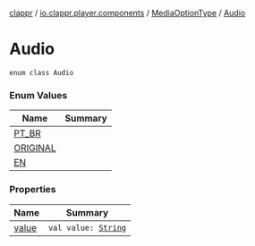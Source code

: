 [clappr](../../../index.md) / [io.clappr.player.components](../../index.md) / [MediaOptionType](../index.md) / [Audio](./index.md)

# Audio

`enum class Audio`

### Enum Values

| Name | Summary |
|---|---|
| [PT_BR](-p-t_-b-r.md) |  |
| [ORIGINAL](-o-r-i-g-i-n-a-l.md) |  |
| [EN](-e-n.md) |  |

### Properties

| Name | Summary |
|---|---|
| [value](value.md) | `val value: `[`String`](https://kotlinlang.org/api/latest/jvm/stdlib/kotlin/-string/index.html) |
